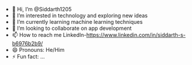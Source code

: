 - 👋 Hi, I’m @Siddarth1205
- 👀 I’m interested in technology and exploring new ideas 
- 🌱 I’m currently learning machine learning techniques 
- 💞️ I’m looking to collaborate on app development
- 📫 How to reach me LinkedIn-https://www.linkedin.com/in/siddarth-s-b6976b2b9/
- 😄 Pronouns: He/Him
- ⚡ Fun fact: ...

<!---
Siddarth1205/Siddarth1205 is a ✨ special ✨ repository because its `README.md` (this file) appears on your GitHub profile.
You can click the Preview link to take a look at your changes.
--->
